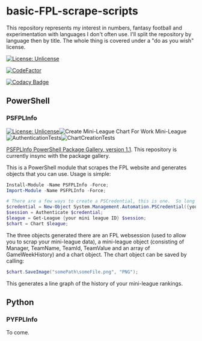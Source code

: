 # basic-FPL-scrape-scripts
This repository represents my interest in numbers, fantasy football and experimentation with languages I don't often use.  I'll split the repository by language then by title.  The whole thing is covered under a "do as you wish" license.

[![License: Unlicense](https://img.shields.io/badge/license-Unlicense-blue.svg)](http://unlicense.org/)

[![CodeFactor](https://www.codefactor.io/repository/github/c-wilkinson/basic-fpl-scrape-scripts/badge/master)](https://www.codefactor.io/repository/github/c-wilkinson/basic-fpl-scrape-scripts/overview/master)

[![Codacy Badge](https://api.codacy.com/project/badge/Grade/dc32810f6695438498ec61bdadadb61e)](https://www.codacy.com/manual/c-wilkinson/basic-FPL-scrape-scripts?utm_source=github.com&amp;utm_medium=referral&amp;utm_content=c-wilkinson/basic-FPL-scrape-scripts&amp;utm_campaign=Badge_Grade)

## PowerShell
### PSFPLInfo
[![License: Unlicense](https://img.shields.io/badge/license-Unlicense-blue.svg)](http://unlicense.org/)![Create Mini-League Chart For Work Mini-League](https://github.com/c-wilkinson/basic-FPL-scrape-scripts/workflows/Create%20Mini-League%20Chart%20For%20Work%20Mini-League/badge.svg)![AuthenticationTests](https://github.com/c-wilkinson/basic-FPL-scrape-scripts/workflows/AuthenticationTests/badge.svg)![ChartCreationTests](https://github.com/c-wilkinson/basic-FPL-scrape-scripts/workflows/ChartCreationTests/badge.svg)

[PSFPLInfo PowerShell Package Gallery, version 1.1](https://www.powershellgallery.com/packages/PSFPLInfo/1.1).  This repository is currently insync with the package gallery.

This is a PowerShell module that scrapes the FPL website and generates objects that you can use.  Usage is simple:

```powershell
Install-Module -Name PSFPLInfo -Force; 
Import-Module -Name PSFPLInfo -Force; 

# There are a few ways to create a PSCredential, this is one.  So long as it's a valid PSCredential, the creation method doesn't matter.
$credential = New-Object System.Management.Automation.PSCredential({your login e-mail}, ({your login password} | ConvertTo-SecureString -asPlainText -Force));
$session = Authenticate $credential;
$league = Get-League {your mini league ID} $session;
$chart = Chart $league;
```

The three objects generated there are an FPL websession (used to allow you to scrap your mini-league data), a mini-league object (consisting of Manager, TeamName, TeamId, TeamValue and an array of GameWeekHistory) and a chart object.  The chart object can be saved by calling:

```powershell
$chart.SaveImage("somePath\someFile.png", "PNG");
```

This generates a line graph of the history of your mini-league rankings.

## Python
### PYFPLInfo

To come.
